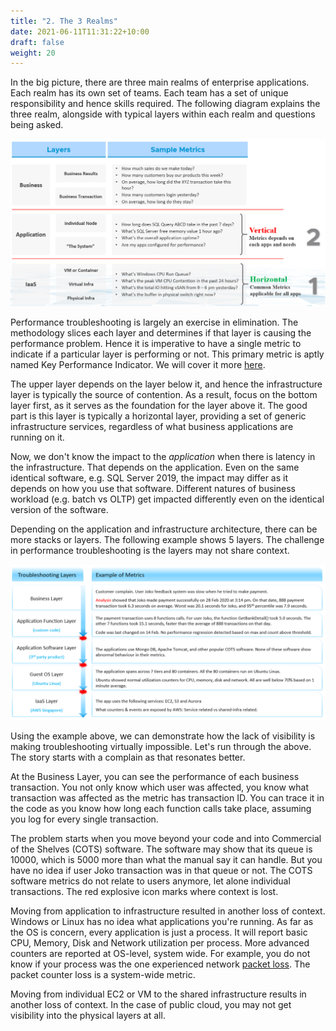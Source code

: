 ```yaml
---
title: "2. The 3 Realms"
date: 2021-06-11T11:31:22+10:00
draft: false
weight: 20
---
```


In the big picture, there are three main realms of enterprise applications. Each realm has its own set of teams. Each team has a set of unique responsibility and hence skills required. The following diagram explains the three realm, alongside with typical layers within each realm and questions being asked.

![3 realms breakdown](1.2.2-fig-1.png)

Performance troubleshooting is largely an exercise in elimination. The methodology slices each layer and determines if that layer is causing the performance problem. Hence it is imperative to have a single metric to indicate if a particular layer is performing or not. This primary metric is aptly named Key Performance Indicator. We will cover it more [here](/operations-management/chapter-2-performance-management/1.2.7-kpi-vs-sla/#internal-sla).

The upper layer depends on the layer below it, and hence the infrastructure layer is typically the source of contention. As a result, focus on the bottom layer first, as it serves as the foundation for the layer above it. The good part is this layer is typically a horizontal layer, providing a set of generic infrastructure services, regardless of what business applications are running on it.

Now, we don't know the impact to the _application_ when there is latency in the infrastructure. That depends on the application. Even on the same identical software, e.g. SQL Server 2019, the impact may differ as it depends on how you use that software. Different natures of business workload (e.g. batch vs OLTP) get impacted differently even on the identical version of the software.

Depending on the application and infrastructure architecture, there can be more stacks or layers. The following example shows 5 layers. The challenge in performance troubleshooting is the layers may not share context.

![troubleshooting layers](1.2.2-fig-2.png)

Using the example above, we can demonstrate how the lack of visibility is making troubleshooting virtually impossible. Let's run through the above. The story starts with a complain as that resonates better.

At the Business Layer, you can see the performance of each business transaction. You not only know which user was affected, you know what transaction was affected as the metric has transaction ID. You can trace it in the code as you know how long each function calls take place, assuming you log for every single transaction.

The problem starts when you move beyond your code and into Commercial of the Shelves (COTS) software. The software may show that its queue is 10000, which is 5000 more than what the manual say it can handle. But you have no idea if user Joko transaction was in that queue or not. The COTS software metrics do not relate to users anymore, let alone individual transactions. The red explosive icon marks where context is lost.

Moving from application to infrastructure resulted in another loss of context. Windows or Linux has no idea what applications you're running. As far as the OS is concern, every application is just a process. It will report basic CPU, Memory, Disk and Network utilization per process. More advanced counters are reported at OS-level, system wide. For example, you do not know if your process was the one experienced network [packet loss](https://en.wikipedia.org/wiki/Packet_loss). The packet counter loss is a system-wide metric.

Moving from individual EC2 or VM to the shared infrastructure results in another loss of context. In the case of public cloud, you may not get visibility into the physical layers at all.